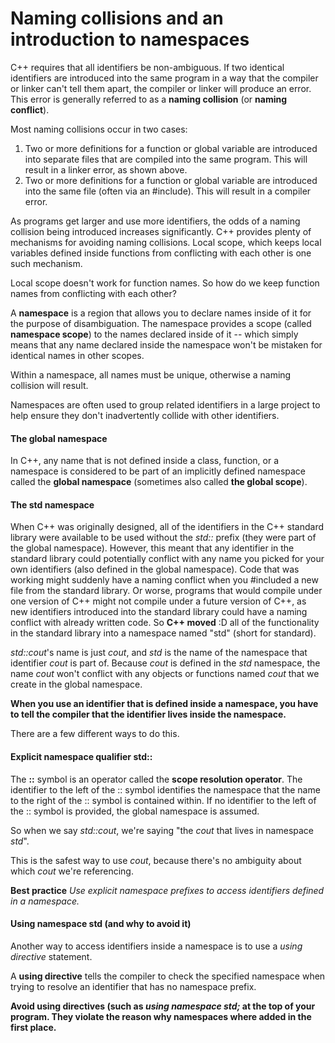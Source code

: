 # Naming collisions and an introduction to namespaces

C++ requires that all identifiers be non-ambiguous. If two identical identifiers are introduced into the same program in a way that the compiler or linker can't tell them apart, the compiler or linker will produce an error. This error is generally referred to as a **naming collision** (or **naming conflict**).

Most naming collisions occur in two cases:
1. Two or more definitions for a function or global variable are introduced into separate files that are compiled into the same program. This will result in a linker error, as shown above.
1. Two or more definitions for a function or global variable are introduced into the same file (often via an #include). This will result in a compiler error.

As programs get larger and use more identifiers, the odds of a naming collision being introduced increases significantly. C++ provides plenty of mechanisms for avoiding naming collisions. Local scope, which keeps local variables defined inside functions from conflicting with each other is one such mechanism. 

Local scope doesn't work for function names. So how do we keep function names from conflicting with each other?

A **namespace** is a region that allows you to declare names inside of it for the purpose of disambiguation. The namespace provides a scope (called **namespace scope**) to the names declared inside of it -- which simply means that any name declared inside the namespace won't be mistaken for identical names in other scopes.

Within a namespace, all names must be unique, otherwise a naming collision will result.

Namespaces are often used to group related identifiers in a large project to help ensure they don't inadvertently collide with other identifiers. 


#### The global namespace

In C++, any name that is not defined inside a class, function, or a namespace is considered to be part of an implicitly defined namespace called the **global namespace** (sometimes also called **the global scope**).

#### The std namespace

When C++ was originally designed, all of the identifiers in the C++ standard library were available to be used without the _std::_ prefix (they were part of the global namespace). However, this meant that any identifier in the standard library could potentially conflict with any name you picked for your own identifiers (also defined in the global namespace). Code that was working might suddenly have a naming conflict when you #included a new file from the standard library. Or worse, programs that would compile under one version of C++ might not compile under a future version of C++, as new identifiers introduced into the standard library could have a naming conflict with already written code. So **C++ moved** :D all of the functionality in the standard library into a namespace named "std" (short for standard).

_std::cout_'s name is just _cout_, and _std_ is the name of the namespace that identifier _cout_ is part of. Because _cout_ is defined in the _std_ namespace, the name _cout_ won't conflict with any objects or functions named _cout_ that we create in the global namespace.

**When you use an identifier that is defined inside a namespace, you have to tell the compiler that the identifier lives inside the namespace.**

There are a few different ways to do this.


#### Explicit namespace qualifier std::

The **::** symbol is an operator called the **scope resolution operator**. The identifier to the left of the :: symbol identifies the namespace that the name to the right of the :: symbol is contained within. If no identifier to the left of the :: symbol is provided, the global namespace is assumed.

So when we say _std::cout_, we're saying "the _cout_ that lives in namespace _std_".

This is the safest way to use _cout_, because there's no ambiguity about which _cout_ we're referencing.

**Best practice**
_Use explicit namespace prefixes to access identifiers defined in a namespace._

#### Using namespace std (and why to avoid it)

Another way to access identifiers inside a namespace is to use a _using directive_ statement.

A **using directive** tells the compiler to check the specified namespace when trying to resolve an identifier that has no namespace prefix. 

**Avoid using directives (such as _using namespace std;_ at the top of your program. They violate the reason why namespaces where added in the first place.**

